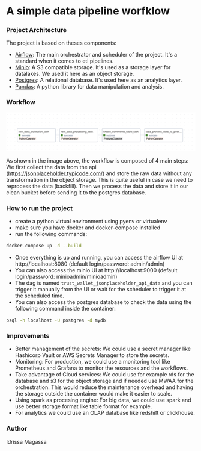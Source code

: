 # A simple data pipeline worfklow

### Project Architecture
The project is based on theses components:
- [Airflow](https://airflow.apache.org/): The main orchestrator and scheduler of the project. It's a standard when it comes to etl pipelines.
- [Minio](https://min.io/): A S3 compatible storage. It's used as a storage layer for datalakes. We used it here as an object storage.
- [Postgres](https://www.postgresql.org/): A relational database. It's used  here as an analytics layer.
- [Pandas](https://pandas.pydata.org/): A python library for data manipulation and analysis.

### Workflow
[![DAG](images/dag.png)](images/dag.png)

As shown in the image above, the workflow is composed of 4 main steps:
We first collect the data from the api (https://jsonplaceholder.typicode.com/) and store the raw data without any transformation in the object storage. This is quite useful in case we need to reprocess the data (backfill).
Then we process the data and store it in our clean bucket before sending it to the postgres database.

### How to run the project
- create a python virtual environment using pyenv or virtualenv
- make sure you have docker and docker-compose installed
- run the following commands:
```bash
docker-compose up -d --build
```
- Once everything is up and running, you can access the airflow UI at http://localhost:8080 (default login/password: admin/admin)
- You can also access the minio UI at http://localhost:9000 (default login/password: minioadmin/minioadmin)
- The dag is named `trust_wallet_jsonplaceholder_api_data` and you can trigger it manually from the UI or wait for the scheduler to trigger it at the scheduled time.
- You can also access the postgres database to check the data using the following command inside the container:
```bash
psql -h localhost -U postgres -d mydb
```
### Improvements
- Better management of the secrets: We could use a secret manager like Hashicorp Vault or AWS Secrets Manager to store the secrets.
- Monitoring: For production, we could use a monitoring tool like Prometheus and Grafana to monitor the resources and the workflows.
- Take advantage of Cloud services: We could use for example rds for the database and s3 for the object storage and if needed use MWAA for the orchestration. This would reduce the maintenance overhead and having the storage outside the container would make it easier to scale.
- Using spark as procesing engine: For big data, we could use spark and use better storage format like table format for example.
- For analytics we could use an OLAP database like redshift or clickhouse.

### Author
Idrissa Magassa
